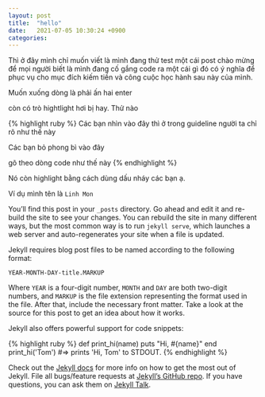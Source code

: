 ```yaml
---
layout: post
title:  "hello"
date:   2021-07-05 10:30:24 +0900
categories: 
---
```


Thì ở đây mình chỉ muốn viết là mình đang thử test một cái post chào mừng để mọi người biết là mình đang cố gắng code ra một cái gì đó có ý nghĩa để phục vụ cho mục đích kiếm tiền và công cuộc học hành sau này của mình. 

Muốn xuống dòng là phải ấn hai enter 

còn có trò hightlight hơi bị hay. Thử nào

{% highlight ruby %}
Các bạn nhìn vào đây thì ở trong guideline người ta chỉ rõ như thế này 

Các bạn bỏ phong bì vào đây 

gõ theo dòng code như thế này
{% endhighlight %}

Nó còn highlight bằng cách dùng dấu nháy các bạn ạ. 

Ví dụ mình tên là `Linh Mon`





You’ll find this post in your `_posts` directory. Go ahead and edit it and re-build the site to see your changes. You can rebuild the site in many different ways, but the most common way is to run `jekyll serve`, which launches a web server and auto-regenerates your site when a file is updated.

Jekyll requires blog post files to be named according to the following format:

`YEAR-MONTH-DAY-title.MARKUP`

Where `YEAR` is a four-digit number, `MONTH` and `DAY` are both two-digit numbers, and `MARKUP` is the file extension representing the format used in the file. After that, include the necessary front matter. Take a look at the source for this post to get an idea about how it works.

Jekyll also offers powerful support for code snippets:

{% highlight ruby %}
def print_hi(name)
  puts "Hi, #{name}"
end
print_hi('Tom')
#=> prints 'Hi, Tom' to STDOUT.
{% endhighlight %}

Check out the [Jekyll docs][jekyll-docs] for more info on how to get the most out of Jekyll. File all bugs/feature requests at [Jekyll’s GitHub repo][jekyll-gh]. If you have questions, you can ask them on [Jekyll Talk][jekyll-talk].

[jekyll-docs]: https://jekyllrb.com/docs/home
[jekyll-gh]:   https://github.com/jekyll/jekyll
[jekyll-talk]: https://talk.jekyllrb.com/

